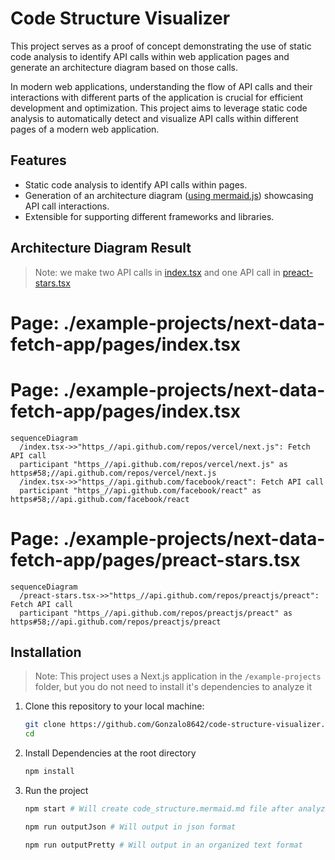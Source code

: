 # Code Structure Visualizer

This project serves as a proof of concept demonstrating the use of static code analysis to identify API calls within web application pages and generate an architecture diagram based on those calls.

In modern web applications, understanding the flow of API calls and their interactions with different parts of the application is crucial for efficient development and optimization. This project aims to leverage static code analysis to automatically detect and visualize API calls within different pages of a modern web application.

## Features

- Static code analysis to identify API calls within pages.
- Generation of an architecture diagram ([using mermaid.js](https://mermaid.js.org/)) showcasing API call interactions.
- Extensible for supporting different frameworks and libraries.

## Architecture Diagram Result

> Note: we make two API calls in [index.tsx](./example-projects/next-data-fetch-app/pages/index.tsx) and one API call in [preact-stars.tsx](./example-projects/next-data-fetch-app/pages/preact-stars.tsx)

# Page: ./example-projects/next-data-fetch-app/pages/index.tsx

# Page: ./example-projects/next-data-fetch-app/pages/index.tsx

```mermaid
sequenceDiagram
  /index.tsx->>"https_//api.github.com/repos/vercel/next.js": Fetch API call
  participant "https_//api.github.com/repos/vercel/next.js" as https#58;//api.github.com/repos/vercel/next.js
  /index.tsx->>"https_//api.github.com/facebook/react": Fetch API call
  participant "https_//api.github.com/facebook/react" as https#58;//api.github.com/facebook/react
```

# Page: ./example-projects/next-data-fetch-app/pages/preact-stars.tsx

```mermaid
sequenceDiagram
  /preact-stars.tsx->>"https_//api.github.com/repos/preactjs/preact": Fetch API call
  participant "https_//api.github.com/repos/preactjs/preact" as https#58;//api.github.com/repos/preactjs/preact
```

## Installation

> Note: This project uses a Next.js application in the `/example-projects` folder, but you do not need to install it's dependencies to analyze it

1. Clone this repository to your local machine:

   ```sh
   git clone https://github.com/Gonzalo8642/code-structure-visualizer.git
   cd
   ```

2. Install Dependencies at the root directory

   ```sh
   npm install
   ```

3. Run the project
   ```sh
   npm start # Will create code_structure.mermaid.md file after analyzing the example project
   ```
   ```sh
   npm run outputJson # Will output in json format
   ```
   ```sh
   npm run outputPretty # Will output in an organized text format
   ```
